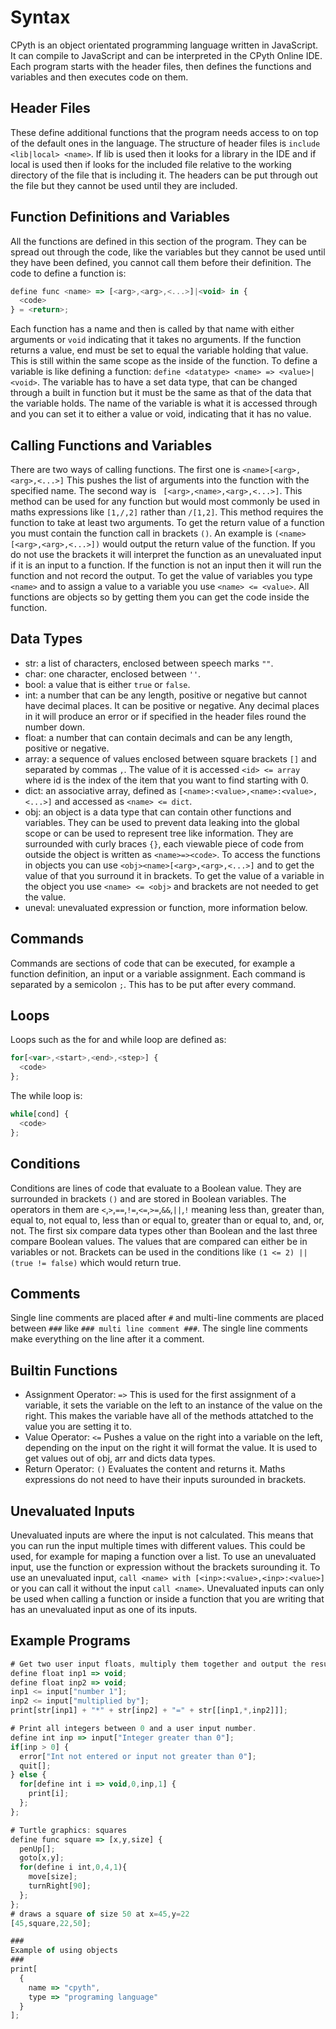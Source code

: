 # Syntax

CPyth is an object orientated programming language written in JavaScript.  It can compile to JavaScript and can be interpreted in the CPyth Online IDE.
Each program starts with the header files, then defines the functions and variables and then executes code on them.

## Header Files

These define additional functions that the program needs access to on top of the default ones in the language.  The structure of header files is `include <lib|local> <name>`.  If lib is used then it looks for a library in the IDE and if local is used then if looks for the included file relative to the working directory of the file that is including it.  The headers can be put through out the file but they cannot be used until they are included.

## Function Definitions and Variables

All the functions are defined in this section of the program.  They can be spread out through the code, like the variables but they cannot be used until they have been defined, you cannot call them before their definition.
The code to define a function is:
```JavaScript
define func <name> => [<arg>,<arg>,<...>]|<void> in {
  <code>
} = <return>;
```
Each function has a name and then is called by that name with either arguments or `void` indicating that it takes no arguments.  If the function returns a value, end must be set to equal the variable holding that value.  This is still within the same scope as the inside of the function.  To define a variable is like defining a function: `define <datatype> <name> => <value>|<void>`.  The variable has to have a set data type, that can be changed through a built in function but it must be the same as that of the data that the variable holds.  The name of the variable is what it is accessed through and you can set it to either a value or void, indicating that it has no value. 

## Calling Functions and Variables

There are two ways of calling functions.  The first one is `<name>[<arg>,<arg>,<...>]` This pushes the list of arguments into the function with the specified name.  The second way is ` [<arg>,<name>,<arg>,<...>]`.  This method can be used for any function but would most commonly be used in maths expressions like `[1,/,2]` rather than `/[1,2]`.  This method requires the function to take at least two arguments.  To get the return value of a function you must contain the function call in brackets `()`.  An example is `(<name>[<arg>,<arg>,<...>])` would output the return value of the function.  If you do not use the brackets it will interpret the function as an unevaluated input if it is an input to a function.  If the function is not an input then it will run the function and not record the output.  To get the value of variables you type `<name>` and to assign a value to a variable you use `<name> <= <value>`.  All functions are objects so by getting them you can get the code inside the function.

## Data Types

* str: a list of characters, enclosed between speech marks `""`.
* char: one character, enclosed between `''`.
* bool: a value that is either `true` or `false`.
* int: a number that can be any length, positive or negative but cannot have decimal places.  It can be positive or negative.  Any decimal places in it will produce an error or if specified in the header files round the number down.  
* float: a number that can contain decimals and can be any length, positive or negative.
* array: a sequence of values enclosed between square brackets `[]` and separated by commas `,`.  The value of it is accessed `<id> <= array` where id is the index of the item that you want to find starting with 0.
* dict: an associative array, defined as `[<name>:<value>,<name>:<value>,<...>]` and accessed as `<name> <= dict`.
* obj: an object is a data type that can contain other functions and variables.  They can be used to prevent data leaking into the global scope or can be used to represent tree like information.  They are surrounded with curly braces `{}`, each viewable piece of code from outside the object is written as `<name>=><code>`.  To access the functions in objects you can use `<obj><name>[<arg>,<arg>,<...>]` and to get the value of that you surround it in brackets.  To get the value of a variable in the object you use `<name> <= <obj>` and brackets are not needed to get the value.
* uneval: unevaluated expression or function, more information below.

## Commands

Commands are sections of code that can be executed, for example a function definition, an input or a variable assignment.  Each command is separated by a semicolon `;`.  This has to be put after every command.

## Loops

Loops such as the for and while loop are defined as:
```JavaScript
for[<var>,<start>,<end>,<step>] {
  <code>
};
 ```
The while loop is:
```JavaScript
while[cond] {
  <code>
};
```

## Conditions

Conditions are lines of code that evaluate to a Boolean value.  They are surrounded in brackets `()` and are stored in Boolean variables.  The operators in them are `<`,`>`,`==`,`!=`,`<=`,`>=`,`&&`,`||`,`!` meaning less than, greater than, equal to, not equal to, less than or equal to, greater than or equal to, and, or, not.  The first six compare data types other than Boolean and the last three compare Boolean values.  The values that are compared can either be in variables or not.  Brackets can be used in the conditions like `(1 <= 2) || (true != false)` which would return true.

## Comments

Single line comments are placed after `#` and multi-line comments are placed between `###` like `### multi line comment ###`.  The single line comments make everything on the line after it a comment.

## Builtin Functions

* Assignment Operator: `=>` This is used for the first assignment of a variable, it sets the variable on the left to an instance of the value on the right. This makes the variable have all of the methods attatched to the value you are setting it to. 
* Value Operator: `<=` Pushes a value on the right into a variable on the left, depending on the input on the right it will format the value.  It is used to get values out of obj, arr and dicts data types.
* Return Operator: `()` Evaluates the content and returns it.  Maths expressions do not need to have their inputs surounded in brackets.

## Unevaluated Inputs

Unevaluated inputs are where the input is not calculated.  This means that you can run the input multiple times with different values. This could be used, for example for maping a function over a list.  To use an unevaluated input, use the function or expression without the brackets surounding it.  To use an unevaluated input, `call <name> with [<inp>:<value>,<inp>:<value>]` or you can call it without the input `call <name>`.  Unevaluated inputs can only be used when calling a function or inside a function that you are writing that has an unevaluated input as one of its inputs.

## Example Programs

```JavaScript
# Get two user input floats, multiply them together and output the result.
define float inp1 => void;
define float inp2 => void;
inp1 <= input["number 1"];
inp2 <= input["multiplied by"];
print[str[inp1] + "*" + str[inp2] + "=" + str[[inp1,*,inp2]]];
```
```JavaScript
# Print all integers between 0 and a user input number.
define int inp => input["Integer greater than 0"];
if[inp > 0] {
  error["Int not entered or input not greater than 0"];
  quit[];
} else {
  for[define int i => void,0,inp,1] {
    print[i];
  };
};
```
```JavaScript
# Turtle graphics: squares
define func square => [x,y,size] {
  penUp[];
  goto[x,y];
  for(define i int,0,4,1){
    move[size];
	turnRight[90];
  };
};
# draws a square of size 50 at x=45,y=22
[45,square,22,50];
```
```JavaScript
###
Example of using objects
###
print[
  {
    name => "cpyth",
    type => "programing language"
  }
];
```
